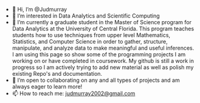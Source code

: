 - 👋 Hi, I’m @Judmurray
- 👀 I’m interested in Data Analytics and Scientific Computing
- 🌱 I’m currently a graduate student in the Master of Science program for Data Analytics at the University of Central Florida. This program teaches students how to use techniques from upper level Mathematics, Statistics, and Computer Science in order to gather, structure, manipulate, and analyze data to make meaningful and useful inferences. I am using this page so show some of the programming projects I am working on or have completed in coursework. My github is still a work in progress so I am actively trying to add new material as well as polish my existing Repo's and documentation.  
- 💞️ I’m open to collaborating on any and all types of projects and am always eager to learn more! 
- 📫 How to reach me:
  judmurray2002@gmail.com 

<!---
Judmurray/Judmurray is a ✨ special ✨ repository because its `README.md` (this file) appears on your GitHub profile.
You can click the Preview link to take a look at your changes.
--->
